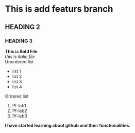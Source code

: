 # This is add featurs branch

## HEADING 2
### HEADING 3
**This ia Bold File**
<br/>
_this is italic file_
<br/>
Unordered list
<br/>
- list 1
- list 2
- list 3
- list 4
  
Ordered list
  1. Pf-lab1
  2. Pf-lab2
  3. Pf-lab3

**I have started learning about github and their functionalities.**
